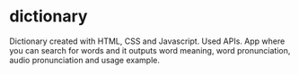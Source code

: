 # dictionary
Dictionary created with HTML, CSS and Javascript.
Used APIs.
App where you can search for words and it outputs word meaning, word pronunciation, audio pronunciation and usage example.
